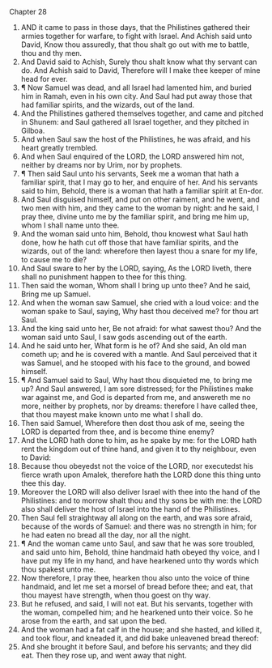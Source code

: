 

Chapter 28

1. AND it came to pass in those days, that the Philistines gathered their armies together for warfare, to fight with Israel.  And Achish said unto David, Know thou assuredly, that thou shalt go out with me to battle, thou and thy men.
2. And David said to Achish, Surely thou shalt know what thy servant can do.  And Achish said to David, Therefore will I make thee keeper of mine head for ever.
3. ¶ Now Samuel was dead, and all Israel had lamented him, and buried him in Ramah, even in his own city.  And Saul had put away those that had familiar spirits, and the wizards, out of the land.
4. And the Philistines gathered themselves together, and came and pitched in Shunem: and Saul gathered all Israel together, and they pitched in Gilboa.
5. And when Saul saw the host of the Philistines, he was afraid, and his heart greatly trembled.
6. And when Saul enquired of the LORD, the LORD answered him not, neither by dreams nor by Urim, nor by prophets.
7. ¶ Then said Saul unto his servants, Seek me a woman that hath a familiar spirit, that I may go to her, and enquire of her.  And his servants said to him, Behold, there is a woman that hath a familiar spirit at En-dor.
8. And Saul disguised himself, and put on other raiment, and he went, and two men with him, and they came to the woman by night: and he said, I pray thee, divine unto me by the familiar spirit, and bring me him up, whom I shall name unto thee.
9. And the woman said unto him, Behold, thou knowest what Saul hath done, how he hath cut off those that have familiar spirits, and the wizards, out of the land: wherefore then layest thou a snare for my life, to cause me to die?
10. And Saul sware to her by the LORD, saying, As the LORD liveth, there shall no punishment happen to thee for this thing.
11. Then said the woman, Whom shall I bring up unto thee?  And he said, Bring me up Samuel.
12. And when the woman saw Samuel, she cried with a loud voice: and the woman spake to Saul, saying, Why hast thou deceived me?  for thou art Saul.
13. And the king said unto her, Be not afraid: for what sawest thou?  And the woman said unto Saul, I saw gods ascending out of the earth.
14. And he said unto her, What form is he of?  And she said, An old man cometh up; and he is covered with a mantle.  And Saul perceived that it was Samuel, and he stooped with his face to the ground, and bowed himself.
15. ¶ And Samuel said to Saul, Why hast thou disquieted me, to bring me up?  And Saul answered, I am sore distressed; for the Philistines make war against me, and God is departed from me, and answereth me no more, neither by prophets, nor by dreams: therefore I have called thee, that thou mayest make known unto me what I shall do.
16. Then said Samuel, Wherefore then dost thou ask of me, seeing the LORD is departed from thee, and is become thine enemy?
17. And the LORD hath done to him, as he spake by me: for the LORD hath rent the kingdom out of thine hand, and given it to thy neighbour, even to David:
18. Because thou obeyedst not the voice of the LORD, nor executedst his fierce wrath upon Amalek, therefore hath the LORD done this thing unto thee this day.
19. Moreover the LORD will also deliver Israel with thee into the hand of the Philistines: and to morrow shalt thou and thy sons be with me: the LORD also shall deliver the host of Israel into the hand of the Philistines.
20. Then Saul fell straightway all along on the earth, and was sore afraid, because of the words of Samuel: and there was no strength in him; for he had eaten no bread all the day, nor all the night.
21. ¶ And the woman came unto Saul, and saw that he was sore troubled, and said unto him, Behold, thine handmaid hath obeyed thy voice, and I have put my life in my hand, and have hearkened unto thy words which thou spakest unto me.
22. Now therefore, I pray thee, hearken thou also unto the voice of thine handmaid, and let me set a morsel of bread before thee; and eat, that thou mayest have strength, when thou goest on thy way.
23. But he refused, and said, I will not eat.  But his servants, together with the woman, compelled him; and he hearkened unto their voice.  So he arose from the earth, and sat upon the bed.
24. And the woman had a fat calf in the house; and she hasted, and killed it, and took flour, and kneaded it, and did bake unleavened bread thereof:
25. And she brought it before Saul, and before his servants; and they did eat.  Then they rose up, and went away that night.
